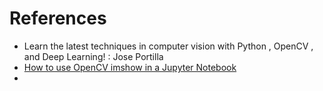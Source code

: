 # References
- Learn the latest techniques in computer vision with Python , OpenCV , and Deep Learning! : Jose Portilla
- [How to use OpenCV imshow in a Jupyter Notebook](https://medium.com/@mrdatainsight/how-to-use-opencv-imshow-in-a-jupyter-notebook-quick-tip-ce83fa32b5ad)
- 